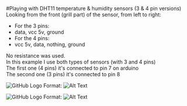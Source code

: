 #Playing with DHT11 temperature & humidity sensors (3 & 4 pin versions)  
Looking from the front (grill part) of the sensor, from left to right:  
* For the 3 pins:  
 * data, vcc 5v, ground  
* For the 4 pins:  
 * vcc 5v, data, nothing, ground  

No resistance was used.  
In this example I use both types of sensors (with 3 and 4 pins)  
The first one (4 pins) it's connected to pin 7 on arduino  
The second one (3 pins) it's connected to pin 8  

![GitHub Logo](/pics/schema.jpg)
Format: ![Alt Text](url)

![GitHub Logo](/pics/sensors.jpg)
Format: ![Alt Text](url)
